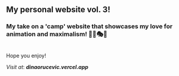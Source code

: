 ## My personal website vol. 3!

### My take on a 'camp' website that showcases my love for animation and maximalism! 🐞🌠🎭💟
 <br />
 Hope you enjoy! 

_Visit at_: 	***dinaorucevic.vercel.app***	
